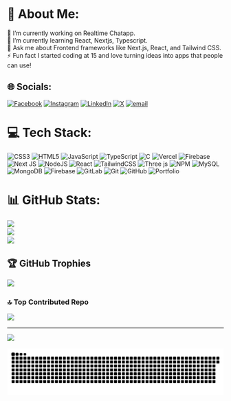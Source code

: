 # 💫 About Me:
🔭 I’m currently working on Realtime Chatapp.<br>🌱 I’m currently learning React, Nextjs, Typescript.<br>💬 Ask me about Frontend frameworks like Next.js, React, and Tailwind CSS.  <br>⚡ Fun fact  I started coding at 15 and love turning ideas into apps that people can use!


## 🌐 Socials:
[![Facebook](https://img.shields.io/badge/Facebook-%231877F2.svg?logo=Facebook&logoColor=white)](https://facebook.com/bidhandhakal365) [![Instagram](https://img.shields.io/badge/Instagram-%23E4405F.svg?logo=Instagram&logoColor=white)](https://instagram.com/bidhandhakal365) [![LinkedIn](https://img.shields.io/badge/LinkedIn-%230077B5.svg?logo=linkedin&logoColor=white)](https://linkedin.com/in/bidhandhakal365) [![X](https://img.shields.io/badge/X-black.svg?logo=X&logoColor=white)](https://x.com/@bidxu51334) [![email](https://img.shields.io/badge/Email-D14836?logo=gmail&logoColor=white)](mailto:bidhandhakal365@gmail.com) 

# 💻 Tech Stack:
![CSS3](https://img.shields.io/badge/css3-%231572B6.svg?style=for-the-badge&logo=css3&logoColor=white) ![HTML5](https://img.shields.io/badge/html5-%23E34F26.svg?style=for-the-badge&logo=html5&logoColor=white) ![JavaScript](https://img.shields.io/badge/javascript-%23323330.svg?style=for-the-badge&logo=javascript&logoColor=%23F7DF1E) ![TypeScript](https://img.shields.io/badge/typescript-%23007ACC.svg?style=for-the-badge&logo=typescript&logoColor=white) ![C](https://img.shields.io/badge/c-%2300599C.svg?style=for-the-badge&logo=c&logoColor=white) ![Vercel](https://img.shields.io/badge/vercel-%23000000.svg?style=for-the-badge&logo=vercel&logoColor=white) ![Firebase](https://img.shields.io/badge/firebase-%23039BE5.svg?style=for-the-badge&logo=firebase) ![Next JS](https://img.shields.io/badge/Next-black?style=for-the-badge&logo=next.js&logoColor=white) ![NodeJS](https://img.shields.io/badge/node.js-6DA55F?style=for-the-badge&logo=node.js&logoColor=white) ![React](https://img.shields.io/badge/react-%2320232a.svg?style=for-the-badge&logo=react&logoColor=%2361DAFB) ![TailwindCSS](https://img.shields.io/badge/tailwindcss-%2338B2AC.svg?style=for-the-badge&logo=tailwind-css&logoColor=white) ![Three js](https://img.shields.io/badge/threejs-black?style=for-the-badge&logo=three.js&logoColor=white) ![NPM](https://img.shields.io/badge/NPM-%23CB3837.svg?style=for-the-badge&logo=npm&logoColor=white) ![MySQL](https://img.shields.io/badge/mysql-4479A1.svg?style=for-the-badge&logo=mysql&logoColor=white) ![MongoDB](https://img.shields.io/badge/MongoDB-%234ea94b.svg?style=for-the-badge&logo=mongodb&logoColor=white) ![Firebase](https://img.shields.io/badge/firebase-a08021?style=for-the-badge&logo=firebase&logoColor=ffcd34) ![GitLab](https://img.shields.io/badge/gitlab-%23181717.svg?style=for-the-badge&logo=gitlab&logoColor=white) ![Git](https://img.shields.io/badge/git-%23F05033.svg?style=for-the-badge&logo=git&logoColor=white) ![GitHub](https://img.shields.io/badge/github-%23121011.svg?style=for-the-badge&logo=github&logoColor=white) ![Portfolio](https://img.shields.io/badge/Portfolio-%23000000.svg?style=for-the-badge&logo=firefox&logoColor=#FF7139)

# 📊 GitHub Stats:
![](https://github-readme-stats.vercel.app/api?username=bidhandhakal&theme=dark&hide_border=false&include_all_commits=false&count_private=false)<br/>
![](https://nirzak-streak-stats.vercel.app/?user=bidhandhakal&theme=dark&hide_border=false)<br/>
![](https://github-readme-stats.vercel.app/api/top-langs/?username=bidhandhakal&theme=dark&hide_border=false&include_all_commits=false&count_private=false&layout=compact)

## 🏆 GitHub Trophies
![](https://github-profile-trophy.vercel.app/?username=bidhandhakal&theme=dracula&no-frame=false&no-bg=true&margin-w=4)


### 🔝 Top Contributed Repo
![](https://github-contributor-stats.vercel.app/api?username=bidhandhakal&limit=5&theme=dark&combine_all_yearly_contributions=true)

---
[![](https://visitcount.itsvg.in/api?id=bidhandhakal&icon=4&color=0)](https://visitcount.itsvg.in)



<!-- Proudly created with GPRM ( https://gprm.itsvg.in ) -->
<picture>
  <source media="(prefers-color-scheme: dark)" srcset="https://raw.githubusercontent.com/bidhandhakal/bidhandhakal/output/github-snake-dark.svg" />
  <source media="(prefers-color-scheme: light)" srcset="https://raw.githubusercontent.com/bidhandhakal/bidhandhakal/output/github-snake.svg" />
  <img alt="github-snake" src="https://raw.githubusercontent.com/bidhandhakal/bidhandhakal/output/github-snake.svg" />
</picture>
